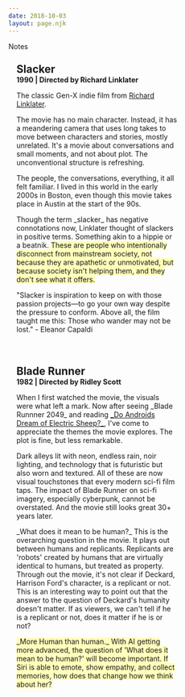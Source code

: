 ```yaml
---
date: 2018-10-03
layout: page.njk
---
```


<div class="page-tag" style="margin-bottom: 8px;">Notes</div> 

<div class="notes">

<div class="note movie">
  <div class="tag">Movie</div>
  <h2 class="title">Slacker</h2>
  <div class="meta">1990 | Directed by Richard Linklater</div>

  <p>The classic Gen-X indie film from <a href="https://en.wikipedia.org/wiki/Richard_Linklater">Richard Linklater</a>.</p>

  <p>The movie has no main character. Instead, it has a meandering camera that uses long takes to move between characters and stories, mostly unrelated. It's a movie about conversations and small moments, and not about plot. The unconventional structure is refreshing.</p>

  <p>The people, the conversations, everything, it all felt familiar. I lived in this world in the early 2000s in Boston, even though this movie takes place in Austin at the start of the 90s.</p>

 <p>Though the term _slacker_ has negative connotations now, Linklater thought of slackers in positive terms. Something akin to a hippie or a beatnik. <i>These are people who intentionally disconnect from mainstream society, not because they are apathetic or unmotivated, but because society isn't helping them, and they don't see what it offers.</i>
  </p>

  <p>"Slacker is inspiration to keep on with those passion projects—to go your own way despite the pressure to conform. Above all, the film taught me this: Those who wander may not be lost." - Eleanor Capaldi</p> 

  <p class="date">- Oct. 4, 2018</p> 
</div>


<div class="note movie">
  <div class="tag">Movie</div>
  <h2 class="title">Blade Runner</h2>
  <div class="meta">1982 | Directed by Ridley Scott</div>

  <p>When I first watched the movie, the visuals were what left a mark. Now after seeing _Blade Runnner 2049_ and reading <a href="https://en.wikipedia.org/wiki/Do_Androids_Dream_of_Electric_Sheep%3F">_Do Androids Dream of Electric Sheep?_</a>, I've come to appreciate the themes the movie explores. The plot is fine, but less remarkable.</p>

  <p>Dark alleys lit with neon, endless rain, noir lighting, and technology that is futuristic but also worn and textured. All of these are now visual touchstones that every modern sci-fi film taps. The impact of Blade Runner on sci-fi imagery, especially cyberpunk, cannot be overstated. And the movie still looks great 30+ years later.</p>

  <p>_What does it mean to be human?_ This is the overarching question in the movie. It plays out between humans and replicants. Replicants are 'robots' created by humans that are virtually identical to humans, but treated as property. Through out the movie, it's not clear if Deckard, Harrison Ford's character, is a replicant or not. This is an interesting way to point out that the answer to the question of Deckard's humanity doesn't matter. If as viewers, we can't tell if he is a replicant or not, does it matter if he is or not?</p>

  <p><i><i>_More Human than human._ With AI getting more advanced, the question of 'What does it mean to be human?' will become important. If Siri is able to emote, show empathy, and collect memories, how does that change how we think about her?</i></i></p>

  <p class="date">- Oct. 19, 2018</p> 
</div>



<div class="note article rough" style="display: none;">
  <div class="tag">Article</div>
  <h2 class="title">Big Budget Items: The starchitectural landscape of Frank Gehry</h2>

  <div class="meta">2019 | the weekly Standard | <a href="https://www.weeklystandard.com/andrew-ferguson/big-budget-items">Link</a></div>

  <p>The article highlights Frank Gehry's architectural career, with a focus on his early Santa Monica residence and his later <a href="https://www.google.com/search?q=8+spruce+street+new+york+gehry&source=lnms&tbm=isch&sa=X&ved=0ahUKEwiSq-qSpLfeAhWcFTQIHXqeBAQQ_AUIFCgC&biw=1386&bih=978">8 Spruce Street skycraper</a>.</p>

  <p>The <a href="https://en.wikipedia.org/wiki/Gehry_Residence">Gehry Residence</a>, which is built atop an existing bungalow, uses unconventional materials like corrugated steel and most infamously, chain-link fences. It is a statement. "the architect's chief purpose in his breakthrough work was mockery and satire, rooted in a contempt for the "hypocrisy" that his golden neighborhood represented."</p>

  <p>Gehry's later work received mostly positive reviews and his projects and budgets grew in scale. There was some criticism of his later work</p>

  brings up the question which I have googled many times: What are the differences between Modernism and Post-Modernism?</p>

  <p class="date">- Oct. 21, 2018</p> 
</div>

</div>

<style>

.note {
  width: 320px;
  padding: 16px;
  margin-bottom: 16px;
  border: 1px solid var(--border-color);
  border-radius: var(--border-radius);
  font-size: 14px;
}

.note a {
  text-decoration: underline;
  color: var(--color);
}

.image {
  float: left;
  width: 120px;
  margin: 0 16px 8px 0;
  border-radius: 4px;
}

.tag {
  display: none;
  padding: 1px 4px 2px 4px;
  margin-bottom:  4px;
  color: var(--muted-colo);
  background-color: #f3f3f3;
  font-size: 11px;
  font-weight: bold;
  text-transform: uppercase;
  border-radius: var(--border-radius);
}

.title {
  margin: 0;
}

.meta {
  font-weight: bold;
  color: var(--muted-color);
}

.meta a {
  text-decoration: underline;
  color: var(--muted-color);
}


.date {
  display: none;
  font-weight: bold;
  color: var(--muted-color);
}


i {
  background: #ffb;
  font-style: normal;
}

i i {
  background: #ffb;
}
</style>

<script src="/js/masonry.pkgd.min.js"></script>
<script>
const msnry = new Masonry( '.notes', {
  gutter: 16,
  transitionDuration: '0.2s'
});

</script>
